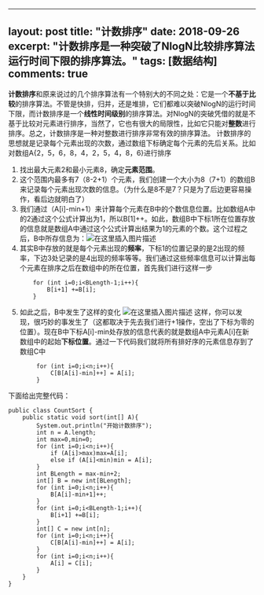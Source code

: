 ﻿
---
layout: post
title: "计数排序"
date: 2018-09-26
excerpt: "计数排序是一种突破了NlogN比较排序算法运行时间下限的排序算法。"
tags: [数据结构]
comments: true
---
**计数排序**和原来说过的几个排序算法有一个特别大的不同之处：它是一个**不基于比较**的排序算法。不管是快排，归并，还是堆排，它们都难以突破NlogN的运行时间下限，而计数排序是一个**线性时间级别**的排序算法。对NlogN的突破凭借的就是不基于比较对元素进行排序，当然了，它也有很大的局限性，比如它只能对**整数**进行排序。总之，计数排序是一种对整数进行排序非常有效的排序算法。
计数排序的思想就是记录每个元素出现的次数，通过数组下标确定每个元素的先后关系。比如对数组A{2，5，6，8，4，2，5，4，8，6}进行排序

 1. 找出最大元素2和最小元素8，确定**元素范围**。
 2. 这个范围内最多有7（8-2+1）个元素，我们创建一个大小为8（7+1）的数组B来记录每个元素出现次数的信息。（为什么是8不是7？只是为了后边更容易操作，看后边就明白了）
 3. 我们通过（A[i]-min+1）来计算每个元素在B中的个数信息位置。比如数组A中的2通过这个公式计算出为1，所以B[1]++。如此，数组B中下标1所在位置存放的信息就是数组A中通过这个公式计算出结果为1的元素的个数。这个过程之后，B中所存信息为：![在这里插入图片描述](https://img-blog.csdn.net/20180926213756572?watermark/2/text/aHR0cHM6Ly9ibG9nLmNzZG4ubmV0L3FxXzMzMjQwOTQ2/font/5a6L5L2T/fontsize/400/fill/I0JBQkFCMA==/dissolve/70)
 4. 其实B中存放的就是每个元素出现的**频率**，下标1的位置记录的是2出现的频率，下边3处记录的是4出现的频率等等。我们通过这些频率信息可以计算出每个元素在排序之后在数组中的所在位置，首先我们进行这样一步
 ```
        for (int i=0;i<BLength-1;i++){
            B[i+1] +=B[i];
        }
 ```
 
 5. 如此之后，B中发生了这样的变化
![在这里插入图片描述](https://img-blog.csdn.net/20180926214611507?watermark/2/text/aHR0cHM6Ly9ibG9nLmNzZG4ubmV0L3FxXzMzMjQwOTQ2/font/5a6L5L2T/fontsize/400/fill/I0JBQkFCMA==/dissolve/70)
这样，你可以发现，很巧妙的事发生了（这都取决于先去我们进行+1操作，空出了下标为零的位置）。现在B中下标A[i]-min处存放的信息代表的就是数组A中元素A[i]在新数组中的起始**下标位置**。通过一下代码我们就将所有排好序的元素信息存到了数组C中
```
        for (int i=0;i<n;i++){
            C[B[A[i]-min]++] = A[i];
        }
```
下面给出完整代码：

```
public class CountSort {
    public static void sort(int[] A){
        System.out.println("开始计数排序");
        int n = A.length;
        int max=0,min=0;
        for (int i=0;i<n;i++){
            if (A[i]>max)max=A[i];
            else if (A[i]<min)min = A[i];
        }
        int BLength = max-min+2;
        int[] B = new int[BLength];
        for (int i=0;i<n;i++){
            B[A[i]-min+1]++;
        }
        for (int i=0;i<BLength-1;i++){
            B[i+1] +=B[i];
        }
        int[] C = new int[n];
        for (int i=0;i<n;i++){
            C[B[A[i]-min]++] = A[i];
        }
        for (int i=0;i<n;i++){
            A[i] = C[i];
        }
    }
}
```

